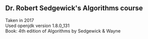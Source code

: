 ## Dr. Robert Sedgewick's Algorithms course

Taken in 2017  
Used openjdk version 1.8.0\_131  
Book: 4th edition of Algorithms by Sedgewick & Wayne
